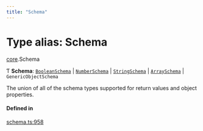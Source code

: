 ```yaml
---
title: "Schema"
---
```

# Type alias: Schema

[core](../modules/core.md).Schema

Ƭ **Schema**: [`BooleanSchema`](../interfaces/core.BooleanSchema.md) \| [`NumberSchema`](core.NumberSchema.md) \| [`StringSchema`](core.StringSchema.md) \| [`ArraySchema`](../interfaces/core.ArraySchema.md) \| `GenericObjectSchema`

The union of all of the schema types supported for return values and object properties.

#### Defined in

[schema.ts:958](https://github.com/coda/packs-sdk/blob/main/schema.ts#L958)
